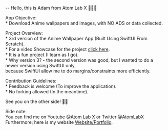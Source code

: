 -- Hello, this is Adam from Atom Lab X 👨🏾‍💻

App Objective:<br>
    * Download Anime wallpapers and images, with NO ADS or data collected.<br>
    
Project Overview:<br>
    * 3rd version of the Anime Wallpaper App (Built Using SwiftUI From Scratch).<br>
    * For a video Showcase for the project <a href="https://atomlabx.github.io/Images/AniWall.mp4">click here</a>.<br>
    * It is a fun project (I learn as I go).<br>
    * Why version 3? - the second version was good, but I wanted to do a newer version using SwiftUI only,<br>because SwiftUI allow me to do margins/constraints more efficiently.<br>

Contribution Guidelines:<br>
    * Feedback is welcome (To improve the application).<br>
    * No forking allowed (In the meantime).

See you on the other side! 👋🏾

Side note:<br>
You can find me on Youtube <a href="https://www.youtube.com/channel/UC3a4IUMJzJZCuxm8iOcTrJA">@Atom Lab X</a> or Twitter <a href="https://twitter.com/AtomLabX">@AtomLabX</a><br>Furthermore; here is my website <a href="https://AtomLabX.Dev">Website/Portfolio</a>.


